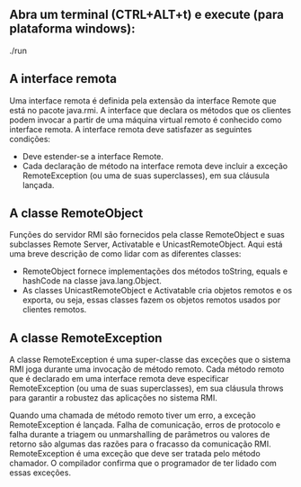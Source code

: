 
## Abra um terminal (CTRL+ALT+t) e execute (para plataforma windows):
./run


## A interface remota

Uma interface remota é definida pela extensão da interface Remote que está no pacote java.rmi. 
A interface que declara os métodos que os clientes podem invocar a partir de uma máquina virtual 
remoto é conhecido como interface remota. A interface remota deve satisfazer as seguintes condições:
- Deve estender-se a interface Remote.
- Cada declaração de método na interface remota deve incluir a exceção RemoteException 
  (ou uma de suas superclasses), em sua cláusula lançada.

## A classe RemoteObject

Funções do servidor RMI são fornecidos pela classe RemoteObject e suas subclasses Remote Server, 
Activatable e UnicastRemoteObject. Aqui está uma breve descrição de como lidar com as diferentes classes:

- RemoteObject fornece implementações dos métodos toString, equals e hashCode na classe java.lang.Object.
- As classes UnicastRemoteObject e Activatable cria objetos remotos e os exporta, ou seja, 
  essas classes fazem os objetos remotos usados por clientes remotos.

## A classe RemoteException

A classe RemoteException é uma super-classe das exceções que o sistema RMI joga durante uma invocação 
de método remoto. Cada método remoto que é declarado em uma interface remota deve especificar 
RemoteException (ou uma de suas superclasses), em sua cláusula throws para garantir a robustez das 
aplicações no sistema RMI.

Quando uma chamada de método remoto tiver um erro, a exceção RemoteException é lançada. 
Falha de comunicação, erros de protocolo e falha durante a triagem ou unmarshalling de parâmetros 
ou valores de retorno são algumas das razões para o fracasso da comunicação RMI. RemoteException 
é uma exceção que deve ser tratada pelo método chamador. O compilador confirma que o programador 
de ter lidado com essas exceções.

